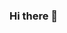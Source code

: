 ### Hi there 👋

<!--
**aaron-rgb/aaron-rgb** is a ✨ _special_ ✨ repository because its `README.md` (this file) appears on your GitHub profile.
hello hehe
Here are some ideas to get you started:

- 🔭 I’m currently working on ...
- 🌱 I’m currently learning ...
- 👯 I’m looking to collaborate on ...
- 🤔 I’m looking for help with ...
- 💬 Ask me about ...
- 📫 How to reach me: ...
- 😄 Pronouns: ...
- ⚡ Fun fact: ...
-->
